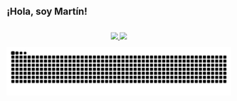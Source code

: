 ## ¡Hola, soy Martín! 

</br>

<div align="center">

<a href="https://github.com/vortigano">
  
  <img height="200" src="https://github-readme-stats.vercel.app/api/top-langs/?username=vortigano&custom_title=%20Languages%20&layout=compact&langs_count=8&theme=transparent"/>
  
  <img height="200" src="https://github-readme-stats.vercel.app/api?username=vortigano&custom_title=%20Vorti%27s%20Github%20Stats&show_icons=true&theme=transparent&bg_color=00000000&include_all_commits=true&count_private=true&hide=issues"/>
  
</div>

<div align="center">

  ![Snake animation](https://github.com/vortigano/vortigano/blob/output/github-contribution-grid-snake-dark.svg)
  
</div>
